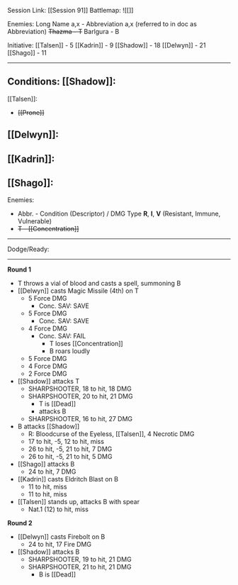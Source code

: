 Session Link:
[[Session 91]]
Battlemap:
![[]]

Enemies:
Long Name a,x - Abbreviation a,x (referred to in doc as Abbreviation)
~~Thazma - T~~
Barlgura - B

Initiative:
[[Talsen]] - 5
[[Kadrin]] - 9
[[Shadow]] - 18
[[Delwyn]] - 21
[[Shago]] - 11

---
Conditions:
[[Shadow]]:
- 

[[Talsen]]:
- ~~[[Prone]]~~

[[Delwyn]]:
- 

[[Kadrin]]:
- 

[[Shago]]: 
- 

Enemies:
- Abbr. - Condition (Descriptor) / DMG Type __R__, __I__, __V__ (Resistant, Immune, Vulnerable)
- ~~T - [[Concentration]]~~

---
Dodge/Ready:


---
**Round 1**
- T throws a vial of blood and casts a spell, summoning B
- [[Delwyn]] casts Magic Missile (4th) on T
	- 5 Force DMG
		- Conc. SAV: SAVE
	- 5 Force DMG
		- Conc. SAV: SAVE
	- 4 Force DMG
		- Conc. SAV: FAIL
			- T loses [[Concentration]]
			- B roars loudly
	- 5 Force DMG
	- 4 Force DMG
	- 2 Force DMG
- [[Shadow]] attacks T
	- SHARPSHOOTER, 18 to hit, 18 DMG
	- SHARPSHOOTER, 20 to hit, 21 DMG
		- T is [[Dead]]
		- attacks B
	- SHARPSHOOTER, 16 to hit, 27 DMG
- B attacks [[Shadow]]
	- R: Bloodcurse of the Eyeless, [[Talsen]], 4 Necrotic DMG
	- 17 to hit, -5, 12 to hit, miss
	- 26 to hit, -5, 21 to hit, 7 DMG
	- 26 to hit, -5, 21 to hit, 5 DMG
- [[Shago]] attacks B
	- 24 to hit, 7 DMG
- [[Kadrin]] casts Eldritch Blast on B
	- 11 to hit, miss
	- 11 to hit, miss
- [[Talsen]] stands up, attacks B with spear
	- Nat.1 (12) to hit, miss

**Round 2**
- [[Delwyn]] casts Firebolt on B
	- 24 to hit, 17 Fire DMG
- [[Shadow]] attacks B
	- SHARPSHOOTER, 19 to hit, 21 DMG
	- SHARPSHOOTER, 21 to hit, 21 DMG
		- B is [[Dead]]